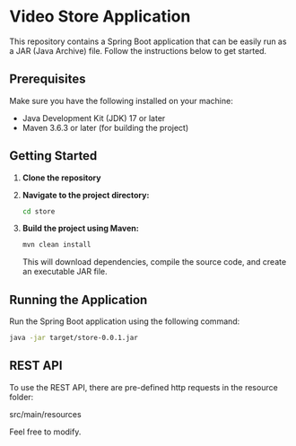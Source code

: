 # Video Store Application

This repository contains a Spring Boot application that can be easily run as a JAR (Java Archive) file. Follow the instructions below to get started.

## Prerequisites

Make sure you have the following installed on your machine:

- Java Development Kit (JDK) 17 or later
- Maven 3.6.3 or later (for building the project)

## Getting Started

1. **Clone the repository**

2. **Navigate to the project directory:**

    ```bash
    cd store
    ```

3. **Build the project using Maven:**

    ```bash
    mvn clean install
    ```

   This will download dependencies, compile the source code, and create an executable JAR file.

## Running the Application

Run the Spring Boot application using the following command:

```bash
java -jar target/store-0.0.1.jar
```
## REST API

To use the REST API, there are pre-defined http requests in the resource folder:

src/main/resources

Feel free to modify.
